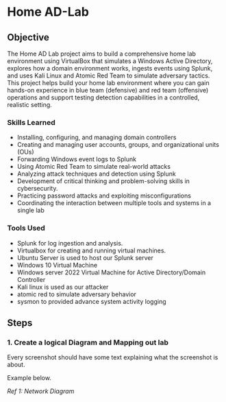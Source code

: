 # Home AD-Lab

## Objective

The Home AD Lab project aims to build a comprehensive home lab environment using VirtualBox that simulates a Windows Active Directory, explores how a domain environment works, ingests events using Splunk, and uses Kali Linux and Atomic Red Team to simulate adversary tactics. This project helps build your home lab environment where you can gain hands-on experience in blue team (defensive) and red team (offensive) operations and support testing detection capabilities in a controlled, realistic setting.

### Skills Learned

- Installing, configuring, and managing domain controllers
- Creating and managing user accounts, groups, and organizational units (OUs)
- Forwarding Windows event logs to Splunk
- Using Atomic Red Team to simulate real-world attacks
- Analyzing attack techniques and detection using Splunk
- Development of critical thinking and problem-solving skills in cybersecurity.
- Practicing password attacks and exploiting misconfigurations
- Coordinating the interaction between multiple tools and systems in a single lab

### Tools Used

- Splunk for log ingestion and analysis.
- Virtualbox for creating and running virtual machines.
- Ubuntu Server is used to host our Splunk server
- Windows 10 Virtual Machine
- Windows server 2022 Virtual Machine for Active Directory/Domain Controller
- Kali linux is used as our attacker
- atomic red to simulate adversary behavior
- sysmon to provided advance system activity logging 

## Steps

### 1. Create a logical Diagram and Mapping out lab

Every screenshot should have some text explaining what the screenshot is about.

Example below.

*Ref 1: Network Diagram*
